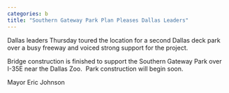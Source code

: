 ```yaml
---
categories: b
title: "Southern Gateway Park Plan Pleases Dallas Leaders"
---
```


Dallas leaders Thursday toured the location for a second Dallas deck park over a busy freeway and voiced strong support for the project.



Bridge construction is finished to support the Southern Gateway Park over I-35E near the Dallas Zoo.  Park construction will begin soon.



Mayor Eric Johnson 